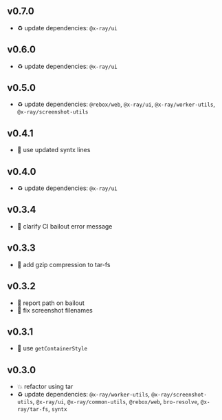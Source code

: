 ## v0.7.0

* ♻️ update dependencies: `@x-ray/ui`

## v0.6.0

* ♻️ update dependencies: `@x-ray/ui`

## v0.5.0

* ♻️ update dependencies: `@rebox/web`, `@x-ray/ui`, `@x-ray/worker-utils`, `@x-ray/screenshot-utils`

## v0.4.1

* 🐞 use updated syntx lines

## v0.4.0

* ♻️ update dependencies: `@x-ray/ui`

## v0.3.4

* 🐞 clarify CI bailout error message

## v0.3.3

* 🐞 add gzip compression to tar-fs

## v0.3.2

* 🐞 report path on bailout
* 🐞 fix screenshot filenames

## v0.3.1

* 🐞 use `getContainerStyle`

## v0.3.0

* 💥 refactor using tar
* ♻️ update dependencies: `@x-ray/worker-utils`, `@x-ray/screenshot-utils`, `@x-ray/ui`, `@x-ray/common-utils`, `@rebox/web`, `bro-resolve`, `@x-ray/tar-fs`, `syntx`
